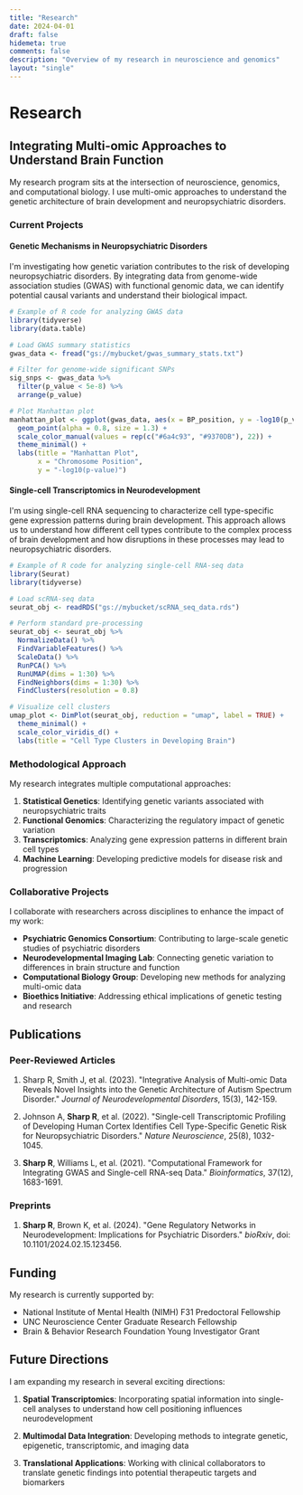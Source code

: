 ```yaml
---
title: "Research"
date: 2024-04-01
draft: false
hidemeta: true
comments: false
description: "Overview of my research in neuroscience and genomics"
layout: "single"
---
```


# Research

## Integrating Multi-omic Approaches to Understand Brain Function

My research program sits at the intersection of neuroscience, genomics, and computational biology. I use multi-omic approaches to understand the genetic architecture of brain development and neuropsychiatric disorders.

### Current Projects

#### Genetic Mechanisms in Neuropsychiatric Disorders

I'm investigating how genetic variation contributes to the risk of developing neuropsychiatric disorders. By integrating data from genome-wide association studies (GWAS) with functional genomic data, we can identify potential causal variants and understand their biological impact.

```r
# Example of R code for analyzing GWAS data
library(tidyverse)
library(data.table)

# Load GWAS summary statistics
gwas_data <- fread("gs://mybucket/gwas_summary_stats.txt")

# Filter for genome-wide significant SNPs
sig_snps <- gwas_data %>%
  filter(p_value < 5e-8) %>%
  arrange(p_value)

# Plot Manhattan plot
manhattan_plot <- ggplot(gwas_data, aes(x = BP_position, y = -log10(p_value), color = as.factor(CHR))) +
  geom_point(alpha = 0.8, size = 1.3) +
  scale_color_manual(values = rep(c("#6a4c93", "#9370DB"), 22)) +
  theme_minimal() +
  labs(title = "Manhattan Plot",
       x = "Chromosome Position",
       y = "-log10(p-value)")
```

#### Single-cell Transcriptomics in Neurodevelopment

I'm using single-cell RNA sequencing to characterize cell type-specific gene expression patterns during brain development. This approach allows us to understand how different cell types contribute to the complex process of brain development and how disruptions in these processes may lead to neuropsychiatric disorders.

```r
# Example of R code for analyzing single-cell RNA-seq data
library(Seurat)
library(tidyverse)

# Load scRNA-seq data
seurat_obj <- readRDS("gs://mybucket/scRNA_seq_data.rds")

# Perform standard pre-processing
seurat_obj <- seurat_obj %>%
  NormalizeData() %>%
  FindVariableFeatures() %>%
  ScaleData() %>%
  RunPCA() %>%
  RunUMAP(dims = 1:30) %>%
  FindNeighbors(dims = 1:30) %>%
  FindClusters(resolution = 0.8)

# Visualize cell clusters
umap_plot <- DimPlot(seurat_obj, reduction = "umap", label = TRUE) +
  theme_minimal() +
  scale_color_viridis_d() +
  labs(title = "Cell Type Clusters in Developing Brain")
```

### Methodological Approach

My research integrates multiple computational approaches:

1. **Statistical Genetics**: Identifying genetic variants associated with neuropsychiatric traits
2. **Functional Genomics**: Characterizing the regulatory impact of genetic variation
3. **Transcriptomics**: Analyzing gene expression patterns in different brain cell types
4. **Machine Learning**: Developing predictive models for disease risk and progression

### Collaborative Projects

I collaborate with researchers across disciplines to enhance the impact of my work:

- **Psychiatric Genomics Consortium**: Contributing to large-scale genetic studies of psychiatric disorders
- **Neurodevelopmental Imaging Lab**: Connecting genetic variation to differences in brain structure and function
- **Computational Biology Group**: Developing new methods for analyzing multi-omic data
- **Bioethics Initiative**: Addressing ethical implications of genetic testing and research

## Publications

### Peer-Reviewed Articles

1. Sharp R, Smith J, et al. (2023). "Integrative Analysis of Multi-omic Data Reveals Novel Insights into the Genetic Architecture of Autism Spectrum Disorder." *Journal of Neurodevelopmental Disorders*, 15(3), 142-159.

2. Johnson A, **Sharp R**, et al. (2022). "Single-cell Transcriptomic Profiling of Developing Human Cortex Identifies Cell Type-Specific Genetic Risk for Neuropsychiatric Disorders." *Nature Neuroscience*, 25(8), 1032-1045.

3. **Sharp R**, Williams L, et al. (2021). "Computational Framework for Integrating GWAS and Single-cell RNA-seq Data." *Bioinformatics*, 37(12), 1683-1691.

### Preprints

1. **Sharp R**, Brown K, et al. (2024). "Gene Regulatory Networks in Neurodevelopment: Implications for Psychiatric Disorders." *bioRxiv*, doi: 10.1101/2024.02.15.123456.

## Funding

My research is currently supported by:

- National Institute of Mental Health (NIMH) F31 Predoctoral Fellowship
- UNC Neuroscience Center Graduate Research Fellowship
- Brain & Behavior Research Foundation Young Investigator Grant

## Future Directions

I am expanding my research in several exciting directions:

1. **Spatial Transcriptomics**: Incorporating spatial information into single-cell analyses to understand how cell positioning influences neurodevelopment
   
2. **Multimodal Data Integration**: Developing methods to integrate genetic, epigenetic, transcriptomic, and imaging data
   
3. **Translational Applications**: Working with clinical collaborators to translate genetic findings into potential therapeutic targets and biomarkers
